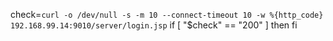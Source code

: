 check=`curl -o /dev/null -s -m 10 --connect-timeout 10 -w %{http_code}  192.168.99.14:9010/server/login.jsp`
if [ "$check" == "200" ]
then
fi